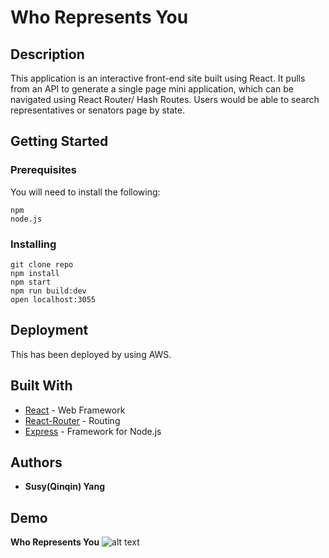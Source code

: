 # Who Represents You

## Description

This application is an interactive front-end site built using React. It pulls from an API to generate a single page mini application, which can be navigated using React Router/ Hash Routes. Users would be able to search representatives or senators page by state.

## Getting Started

### Prerequisites

You will need to install the following:

```
npm
node.js
```

### Installing

```
git clone repo
npm install
npm start
npm run build:dev
open localhost:3055
```

## Deployment

This has been deployed by using AWS.

## Built With

- [React](https://reactjs.org/docs/forms.html) - Web Framework
- [React-Router](https://reacttraining.com/react-router/) - Routing
- [Express](https://expressjs.com/) - Framework for Node.js

## Authors

- **Susy(Qinqin) Yang**

## Demo
**Who Represents You**
![alt text](https://recordit.co/eDhG5IOoz0)

